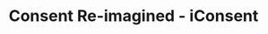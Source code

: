 ---
hackday: 22-london
links:
  code:
  - https://github.com/axchow/iconsent
  presentation: http://nhs.uk
  website: https://hackathon.clients.as56796.net
summary: iConsent is a paper-free consenting platform to use in clinic or at home.
  It delivers patient education material, and can integrate with the NHS App or EMR
  via open standards. Consent will be more informed, more efficient, and more personalised.
team:
- '@ChrishGuna'
- '@axchow'
- Tony Blacker
- '@pbmthomas'
- '@thomas_wemyss'
thumbnail: iconsent.jpg
title: Consent Re-imagined - iConsent
---